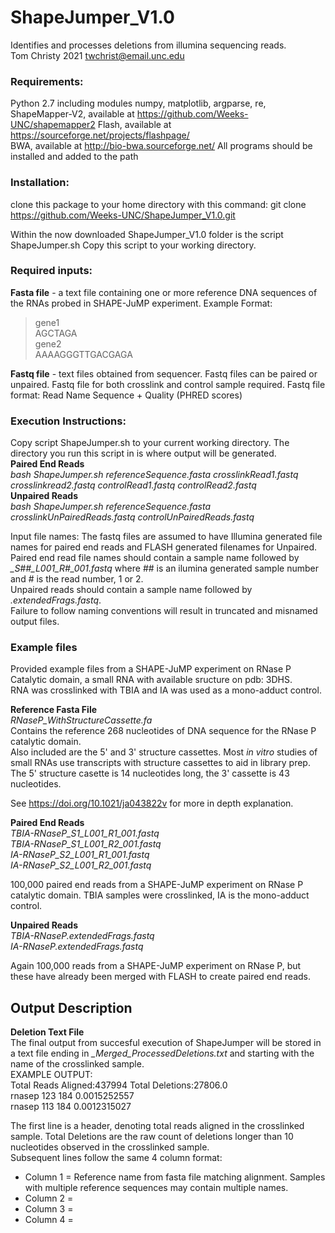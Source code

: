 # ShapeJumper_V1.0
Identifies and processes deletions from illumina sequencing reads.  
Tom Christy 2021
twchrist@email.unc.edu

### Requirements:  
Python 2.7  including modules numpy, matplotlib, argparse, re, 
ShapeMapper-V2, available at https://github.com/Weeks-UNC/shapemapper2
Flash, available at https://sourceforge.net/projects/flashpage/  
BWA, available at http://bio-bwa.sourceforge.net/
All programs should be installed and added to the path

### Installation:
clone this package to your home directory with this command:
git clone https://github.com/Weeks-UNC/ShapeJumper_V1.0.git

Within the now downloaded ShapeJumper_V1.0 folder is the script ShapeJumper.sh
Copy this script to your working directory.

### Required inputs:
**Fasta file** - a text file containing one or more reference DNA sequences of the RNAs probed in SHAPE-JuMP experiment.
Example Format:
>gene1  
AGCTAGA  
>gene2  
AAAAGGGTTGACGAGA  

**Fastq file** - text files obtained from sequencer. Fastq files can be paired or unpaired. Fastq file for both crosslink and control sample required.
Fastq file format:
Read Name
Sequence
+
Quality (PHRED scores)

### Execution Instructions:
Copy script ShapeJumper.sh to your current working directory. The directory you run this script in is where output will be generated.  
**Paired End Reads**  
*bash ShapeJumper.sh referenceSequence.fasta crosslinkRead1.fastq crosslinkread2.fastq controlRead1.fastq controlRead2.fastq*  
**Unpaired Reads**  
*bash ShapeJumper.sh referenceSequence.fasta crosslinkUnPairedReads.fastq controlUnPairedReads.fastq*  

Input file names: The fastq files are assumed to have Illumina generated file names for paired end reads and FLASH generated filenames for Unpaired.  
Paired end read file names should contain a sample name followed by *\_S##\_L001\_R#\_001.fastq* where ## is an ilumina generated sample number and # is the read number, 1 or 2.  
Unpaired reads should contain a sample name followed by *.extendedFrags.fastq*.  
Failure to follow naming conventions will result in truncated and misnamed output files.

### Example files  
Provided example files from a SHAPE-JuMP experiment on RNase P Catalytic domain, a small RNA with available sructure on pdb: 3DHS.  
RNA was crosslinked with TBIA and IA was used as a mono-adduct control.  

**Reference Fasta File**  
*RNaseP_WithStructureCassette.fa*  
Contains the reference 268 nucleotides of DNA sequence for the RNase P catalytic domain.  
Also included are the 5' and 3' structure cassettes. Most _in vitro_ studies of small RNAs use transcripts with structure cassettes to aid in library prep.  
The 5' structure casette is 14 nucleotides long, the 3' cassette is 43 nucleotides.  

See https://doi.org/10.1021/ja043822v for more in depth explanation.  

**Paired End Reads**  
*TBIA-RNaseP_S1_L001_R1_001.fastq  
TBIA-RNaseP_S1_L001_R2_001.fastq  
IA-RNaseP_S2_L001_R1_001.fastq  
IA-RNaseP_S2_L001_R2_001.fastq*  

100,000 paired end reads from a SHAPE-JuMP experiment on RNase P catalytic domain. TBIA samples were crosslinked, IA is the mono-adduct control.  

**Unpaired Reads**  
*TBIA-RNaseP.extendedFrags.fastq  
IA-RNaseP.extendedFrags.fastq*  

Again 100,000 reads from a SHAPE-JuMP experiment on RNase P, but these have already been merged with FLASH to create paired end reads.

## Output Description  

**Deletion Text File**  
The final output from succesful execution of ShapeJumper will be stored in a text file ending in *_Merged_ProcessedDeletions.txt* and starting with the name of the crosslinked sample.  
EXAMPLE OUTPUT:  
Total Reads Aligned:437994      Total Deletions:27806.0  
rnasep  123     184     0.0015252557  
rnasep  113     184     0.0012315027  

The first line is a header, denoting total reads aligned in the crosslinked sample. Total Deletions are the raw count of deletions longer than 10 nucleotides observed in the crosslinked sample.  
Subsequent lines follow the same 4 column format:  
- Column 1 = Reference name from fasta file matching alignment. Samples with multiple reference sequences may contain multiple names.
- Column 2 = 
- Column 3 =
- Column 4 = 
